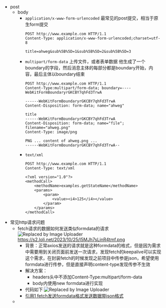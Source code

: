 - post
	- body
		- `application/x-www-form-urlencoded`
		  最常见的post提交，相当于原生form提交
		  ```http
		  POST http://www.example.com HTTP/1.1
		  Content-Type: application/x-www-form-urlencoded;charset=utf-8
		  
		  title=ahweg&sub%5B%5D=1&sub%5B%5D=2&sub%5B%5D=3
		  ```
		- `multipart/form-data`
		  上传文件，或者表单数据
		  他生成了一个boundary的字段，然后消息主体的每部分都是boundary开始，内容，最后主体以boundary结束
		  ```http
		  POST http://www.example.com HTTP/1.1
		  Content-Type:multipart/form-data; boundary=----WebKitFormBoundaryrGKCBY7qhFd3TrwA
		  
		  ------WebKitFormBoundaryrGKCBY7qhFd3TrwA
		  Content-Disposition: form-data; name="ahweg"
		  
		  title
		  ------WebKitFormBoundaryrGKCBY7qhFd3TrwA
		  Content-Disposition: form-data; name="file"; filename="ahweg.png"
		  Content-Type: image/png
		  
		  PNG ... content of ahweg.png ...
		  ------WebKitFormBoundaryrGKCBY7qhFd3TrwA--
		  ```
		- `text/xml`
		  ```http
		  POST http://www.example.com HTTP/1.1 
		  Content-Type: text/xml
		  
		  <?xml version="1.0"?>
		  <methodCall>
		      <methodName>examples.getStateName</methodName>
		      <params>
		          <param>
		              <value><i4>125</i4></value>
		          </param>
		      </params>
		  </methodCall>
		  ```
- 常见http请求问题
	- fetch请求的数据如何发送类似formdata的请求
	  ![Replaced by Image Uploader](https://s2.loli.net/2023/10/25/l5MJh7sLinR4tmf.png)
	  https://s2.loli.net/2023/10/25/l5MJh7sLinR4tmf.png
		- 背景：正常axios发送的请求就是这种formdata的格式，但是因为需求中需要用到关闭页面前发送一次请求，发现fetch的keepalive可以实现这个需求，在封装fetch的时候发现之前项目中传参是json，希望使用formdata进行传参，但是直接声明content-type发现传参不生效
		- 解决方案：
		  * headers头中不添加Content-Type:multipart/form-data
		  * body内使用new formdata进行实现
		- 代码如下
		  ![Replaced by Image Uploader](https://s2.loli.net/2023/10/25/3R6yxB7pfzLQ8Ui.png)
		- [引用1 fetch发送formdata格式发送数据带json格式](https://blog.csdn.net/Akukudeteng/article/details/120909748)
	-